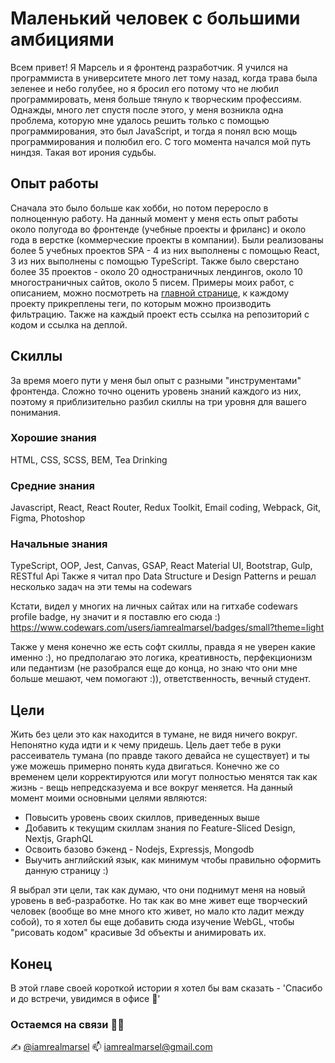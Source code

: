 # Маленький человек с большими амбициями

Всем привет! Я Марсель и я фронтенд разработчик.
Я учился на программиста в университете много лет тому назад, когда трава была зеленее и небо голубее, но я бросил его потому что не любил программировать, меня больше тянуло к творческим профессиям. Однажды, много лет спустя после этого, у меня возникла одна проблема, которую мне удалось решить только с помощью программирования, это был JavaScript, и тогда я понял всю мощь программирования и полюбил его. С того момента начался мой путь ниндзя. Такая вот ирония судьбы.

## Опыт работы

Сначала это было больше как хобби, но потом переросло в полноценную работу. На данный момент у меня есть опыт работы около полугода во фронтенде (учебные проекты и фриланс) и около года в верстке (коммерческие проекты в компании). Были реализованы более 5 учебных проектов SPA - 4 из них выполнены с помощью React, 3 из них выполнены с помощью TypeScript. Также было сверстано более 35 проектов - около 20 одностраничных лендингов, около 10 многостраничных сайтов, около 5 писем. Примеры моих работ, с описанием, можно посмотреть на [главной странице](/#), к каждому проекту прикреплены теги, по которым можно производить фильтрацию. Также на каждый проект есть ссылка на репозиторий с кодом и ссылка на деплой.

## Скиллы

За время моего пути у меня был опыт с разными "инструментами" фронтенда. Сложно точно оценить уровень знаний каждого из них, поэтому я приблизительно разбил скиллы на три уровня для вашего понимания.

### Хорошие знания

HTML, CSS, SCSS, BEM, Tea Drinking

### Средние знания

Javascript, React, React Router, Redux Toolkit, Email coding, Webpack, Git, Figma, Photoshop

### Начальные знания

TypeScript, OOP, Jest, Canvas, GSAP, React Material UI, Bootstrap, Gulp, RESTful Api
Также я читал про Data Structure и Design Patterns и решал несколько задач на эти темы на codewars

Кстати, видел у многих на личных сайтах или на гитхабе codewars profile badge, ну значит и я поставлю его сюда :) https://www.codewars.com/users/iamrealmarsel/badges/small?theme=light

Также у меня конечно же есть софт скиллы, правда я не уверен какие именно :), но предполагаю это логика, креативность, перфекционизм или педантизм (не разобрался еще до конца, но знаю что они мне больше мешают, чем помогают :)), ответственность, вечный студент.

## Цели

Жить без цели это как находится в тумане, не видя ничего вокруг. Непонятно куда идти и к чему придешь. Цель дает тебе в руки рассеиватель тумана (по правде такого девайса не существует) и ты уже можешь примерно понять куда двигаться. Конечно же со временем цели корректируются или могут полностью менятся так как жизнь - вещь непредсказуема и все вокруг меняется.
На данный момент моими основными целями являются:

- Повысить уровень своих скиллов, приведенных выше
- Добавить к текущим скиллам знания по Feature-Sliced Design, Nextjs, GraphQL
- Освоить базово бэкенд - Nodejs, Expressjs, Mongodb
- Выучить английский язык, как минимум чтобы правильно оформить данную страницу :)

Я выбрал эти цели, так как думаю, что они поднимут меня на новый уровень в веб-разработке. Но так как во мне живет еще творческий человек (вообще во мне много кто живет, но мало кто ладит между собой), то я хотел бы еще добавить сюда изучение WebGL, чтобы "рисовать кодом" красивые 3d объекты и анимировать их.

## Конец

В этой главе своей короткой истории я хотел бы вам сказать - 'Спасибо и до встречи, увидимся в офисе 👋'

### Остаемся на связи 🤜🤛

✍️ <a class='link' href='https://t.me/iamrealmarsel' target='_blank'>@iamrealmarsel</a>
📫 <a href='mailto:iamrealmarsel@gmail.com'>iamrealmarsel@gmail.com</a>
